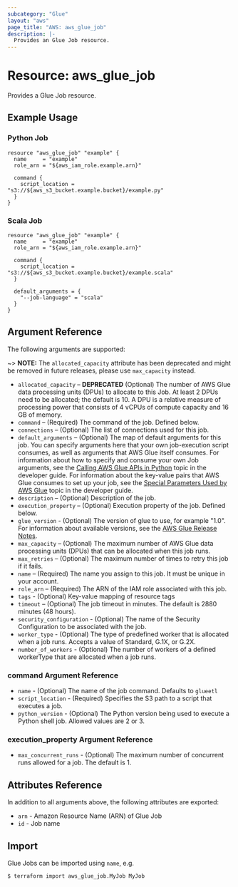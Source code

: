 ```yaml
---
subcategory: "Glue"
layout: "aws"
page_title: "AWS: aws_glue_job"
description: |-
  Provides an Glue Job resource.
---
```


# Resource: aws_glue_job

Provides a Glue Job resource.

## Example Usage

### Python Job

```hcl
resource "aws_glue_job" "example" {
  name     = "example"
  role_arn = "${aws_iam_role.example.arn}"

  command {
    script_location = "s3://${aws_s3_bucket.example.bucket}/example.py"
  }
}
```

### Scala Job

```hcl
resource "aws_glue_job" "example" {
  name     = "example"
  role_arn = "${aws_iam_role.example.arn}"

  command {
    script_location = "s3://${aws_s3_bucket.example.bucket}/example.scala"
  }

  default_arguments = {
    "--job-language" = "scala"
  }
}
```

## Argument Reference

The following arguments are supported:

~> **NOTE:** The `allocated_capacity` attribute has been deprecated and might
be removed in future releases, please use `max_capacity` instead.

* `allocated_capacity` – **DEPRECATED** (Optional) The number of AWS Glue data processing units (DPUs) to allocate to this Job. At least 2 DPUs need to be allocated; the default is 10. A DPU is a relative measure of processing power that consists of 4 vCPUs of compute capacity and 16 GB of memory.
* `command` – (Required) The command of the job. Defined below.
* `connections` – (Optional) The list of connections used for this job.
* `default_arguments` – (Optional) The map of default arguments for this job. You can specify arguments here that your own job-execution script consumes, as well as arguments that AWS Glue itself consumes. For information about how to specify and consume your own Job arguments, see the [Calling AWS Glue APIs in Python](http://docs.aws.amazon.com/glue/latest/dg/aws-glue-programming-python-calling.html) topic in the developer guide. For information about the key-value pairs that AWS Glue consumes to set up your job, see the [Special Parameters Used by AWS Glue](http://docs.aws.amazon.com/glue/latest/dg/aws-glue-programming-python-glue-arguments.html) topic in the developer guide.
* `description` – (Optional) Description of the job.
* `execution_property` – (Optional) Execution property of the job. Defined below.
* `glue_version` - (Optional) The version of glue to use, for example "1.0". For information about available versions, see the [AWS Glue Release Notes](https://docs.aws.amazon.com/glue/latest/dg/release-notes.html).
* `max_capacity` – (Optional) The maximum number of AWS Glue data processing units (DPUs) that can be allocated when this job runs.
* `max_retries` – (Optional) The maximum number of times to retry this job if it fails.
* `name` – (Required) The name you assign to this job. It must be unique in your account.
* `role_arn` – (Required) The ARN of the IAM role associated with this job.
* `tags` - (Optional) Key-value mapping of resource tags
* `timeout` – (Optional) The job timeout in minutes. The default is 2880 minutes (48 hours).
* `security_configuration` - (Optional) The name of the Security Configuration to be associated with the job.
* `worker_type` - (Optional) The type of predefined worker that is allocated when a job runs. Accepts a value of Standard, G.1X, or G.2X.
* `number_of_workers` - (Optional) The number of workers of a defined workerType that are allocated when a job runs.

### command Argument Reference

* `name` - (Optional) The name of the job command. Defaults to `glueetl`
* `script_location` - (Required) Specifies the S3 path to a script that executes a job.
* `python_version` - (Optional) The Python version being used to execute a Python shell job. Allowed values are 2 or 3.

### execution_property Argument Reference

* `max_concurrent_runs` - (Optional) The maximum number of concurrent runs allowed for a job. The default is 1.

## Attributes Reference

In addition to all arguments above, the following attributes are exported:

* `arn` - Amazon Resource Name (ARN) of Glue Job
* `id` - Job name

## Import

Glue Jobs can be imported using `name`, e.g.

```
$ terraform import aws_glue_job.MyJob MyJob
```

